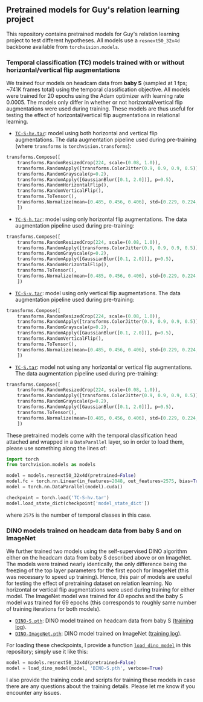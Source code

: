 ## Pretrained models for Guy's relation learning project

This repository contains pretrained models for Guy's relation learning project to test different hypotheses. All models use a `resnext50_32x4d` backbone available from `torchvision.models`.

### Temporal classification (TC) models trained with or without horizontal/vertical flip augmentations

We trained four models on headcam data from **baby S** (sampled at 1 fps; ~741K frames total) using the temporal classification objective. All models were trained for 20 epochs using the Adam optimizer with learning rate 0.0005. The models only differ in whether or not horizontal/vertical flip augmentations were used during training. These models are thus useful for testing the effect of horizontal/vertical flip augmentations in relational learning.

* [`TC-S-hv.tar`](https://drive.google.com/file/d/1Q5eIZyA00vSxboYC1dcb6BZa6BzP5Pe5/view?usp=sharing): model using both horizontal and vertical flip augmentations. The data augmentation pipeline used during pre-training (where `transforms` is `torchvision.transforms`):
```python
transforms.Compose([
    transforms.RandomResizedCrop(224, scale=(0.08, 1.0)),
    transforms.RandomApply([transforms.ColorJitter(0.9, 0.9, 0.9, 0.5)], p=0.9),
    transforms.RandomGrayscale(p=0.2),
    transforms.RandomApply([GaussianBlur([0.1, 2.0])], p=0.5),
    transforms.RandomHorizontalFlip(),
    transforms.RandomVerticalFlip(),
    transforms.ToTensor(),
    transforms.Normalize(mean=[0.485, 0.456, 0.406], std=[0.229, 0.224, 0.225])
    ])
```

* [`TC-S-h.tar`](https://drive.google.com/file/d/1eLt-sDh3GSFDReu2KFr7Zv8xSRl_of2n/view?usp=sharing): model using only horizontal flip augmentations. The data augmentation pipeline used during pre-training:
```python
transforms.Compose([
    transforms.RandomResizedCrop(224, scale=(0.08, 1.0)),
    transforms.RandomApply([transforms.ColorJitter(0.9, 0.9, 0.9, 0.5)], p=0.9),
    transforms.RandomGrayscale(p=0.2),
    transforms.RandomApply([GaussianBlur([0.1, 2.0])], p=0.5),
    transforms.RandomHorizontalFlip(),
    transforms.ToTensor(),
    transforms.Normalize(mean=[0.485, 0.456, 0.406], std=[0.229, 0.224, 0.225])
    ])
```

* [`TC-S-v.tar`](https://drive.google.com/file/d/1Huvc8_xB0Vd9OikJ3r6UfejPZl4b-0ef/view?usp=sharing): model using only vertical flip augmentations. The data augmentation pipeline used during pre-training:
```python
transforms.Compose([
    transforms.RandomResizedCrop(224, scale=(0.08, 1.0)),
    transforms.RandomApply([transforms.ColorJitter(0.9, 0.9, 0.9, 0.5)], p=0.9),
    transforms.RandomGrayscale(p=0.2),
    transforms.RandomApply([GaussianBlur([0.1, 2.0])], p=0.5),
    transforms.RandomVerticalFlip(),
    transforms.ToTensor(),
    transforms.Normalize(mean=[0.485, 0.456, 0.406], std=[0.229, 0.224, 0.225])
    ])
```

* [`TC-S.tar`](https://drive.google.com/file/d/1Yd6GqZRySDICmL1nMJ8bebtjigg3H8r0/view?usp=sharing): model not using any horizontal or vertical flip augmentations. The data augmentation pipeline used during pre-training:
```python
transforms.Compose([
    transforms.RandomResizedCrop(224, scale=(0.08, 1.0)),
    transforms.RandomApply([transforms.ColorJitter(0.9, 0.9, 0.9, 0.5)], p=0.9),
    transforms.RandomGrayscale(p=0.2),
    transforms.RandomApply([GaussianBlur([0.1, 2.0])], p=0.5),
    transforms.ToTensor(),
    transforms.Normalize(mean=[0.485, 0.456, 0.406], std=[0.229, 0.224, 0.225])
    ])
```

These pretrained models come with the temporal classification head attached and wrapped in a `DataParallel` layer, so in order to load them, please use something along the lines of:
```python
import torch
from torchvision.models as models

model = models.resnext50_32x4d(pretrained=False)
model.fc = torch.nn.Linear(in_features=2048, out_features=2575, bias=True)
model = torch.nn.DataParallel(model).cuda()

checkpoint = torch.load('TC-S-hv.tar')
model.load_state_dict(checkpoint['model_state_dict'])
```
where `2575` is the number of temporal classes in this case.

### DINO models trained on headcam data from baby S and on ImageNet

We further trained two models using the self-supervised DINO algorithm either on the headcam data from baby S described above or on ImageNet. The models were trained nearly identically, the only difference being the freezing of the top layer parameters for the first epoch for ImageNet (this was necessary to speed up training). Hence, this pair of models are useful for testing the effect of pretraining dataset on relation learning. No horizontal or vertical flip augmentations were used during training for either model. The ImageNet model was trained for 40 epochs and the baby S model was trained for 69 epochs (this corresponds to roughly same number of training iterations for both models).

* [`DINO-S.pth`](https://drive.google.com/file/d/1ZzNjjht94XsB4Pv5eia3JVavAfOOZMbR/view?usp=sharing): DINO model trained on headcam data from baby S ([training log](https://github.com/eminorhan/models-for-guy/blob/master/assets/DINO-S-log.txt)).
* [`DINO-ImageNet.pth`](https://drive.google.com/file/d/1JThfiFZMm2QrknMRqZoaqwXXpikNDV8t/view?usp=sharing): DINO model trained on ImageNet ([training log](https://github.com/eminorhan/models-for-guy/blob/master/assets/DINO-ImageNet-log.txt)).

For loading these checkpoints, I provide a function [`load_dino_model`](https://github.com/eminorhan/models-for-guy/blob/master/load_dino_model.py) in this repository; simply use it like this:
```python
model = models.resnext50_32x4d(pretrained=False)
model = load_dino_model(model, 'DINO-S.pth', verbose=True)
```
I also provide the training code and scripts for training these models in case there are any questions about the training details. Please let me know if you encounter any issues.
